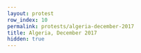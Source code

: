 ```yaml
---
layout: protest
row_index: 10
permalink: protests/algeria-december-2017
title: Algeria, December 2017
hidden: true
---
```

